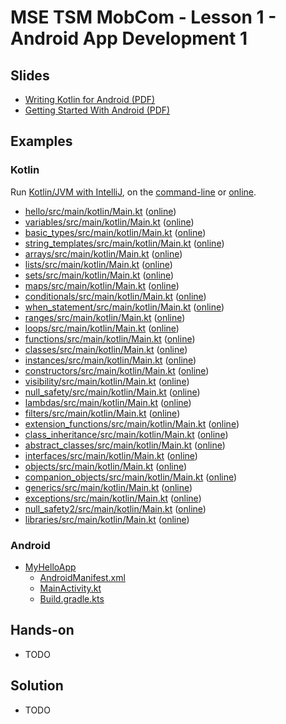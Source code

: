 # MSE TSM MobCom - Lesson 1 - Android App Development 1
## Slides
* [Writing Kotlin for Android (PDF)](http://www.tamberg.org/mse/2025/hs/TSM_MobCom_WritingKotlinForAndroid.pdf)
* [Getting Started With Android (PDF)](http://www.tamberg.org/mse/2025/hs/TSM_MobCom_GettingStartedWithAndroid.pdf)

## Examples
### Kotlin
Run [Kotlin/JVM with IntelliJ](https://kotlinlang.org/docs/jvm-get-started.html), on the [command-line](https://kotlinlang.org/docs/command-line.html) or [online](https://play.kotlinlang.org/).

* [hello/src/main/kotlin/Main.kt](Kotlin/hello/src/main/kotlin/Main.kt) ([online](https://pl.kotl.in/y9NR4ix6k))
* [variables/src/main/kotlin/Main.kt](Kotlin/variables/src/main/kotlin/Main.kt) ([online](https://pl.kotl.in/v-L5BJVeu))
* [basic_types/src/main/kotlin/Main.kt](Kotlin/basic_types/src/main/kotlin/Main.kt) ([online](https://pl.kotl.in/rKf_sSVpD))
* [string_templates/src/main/kotlin/Main.kt](Kotlin/string_templates/src/main/kotlin/Main.kt) ([online](https://pl.kotl.in/YmL40usm1))
* [arrays/src/main/kotlin/Main.kt](Kotlin/arrays/src/main/kotlin/Main.kt) ([online](https://pl.kotl.in/UFpb4mGTo))
* [lists/src/main/kotlin/Main.kt](Kotlin/lists/src/main/kotlin/Main.kt) ([online](https://pl.kotl.in/X7SxfFwBf))
* [sets/src/main/kotlin/Main.kt](Kotlin/sets/src/main/kotlin/Main.kt) ([online](https://pl.kotl.in/tXbpnQ1fM))
* [maps/src/main/kotlin/Main.kt](Kotlin/maps/src/main/kotlin/Main.kt) ([online](https://pl.kotl.in/ZepQ_B0NZ))
* [conditionals/src/main/kotlin/Main.kt](Kotlin/conditionals/src/main/kotlin/Main.kt) ([online](https://pl.kotl.in/v3p8ClHsh))
* [when_statement/src/main/kotlin/Main.kt](Kotlin/when_statement/src/main/kotlin/Main.kt) ([online](https://pl.kotl.in/-ZZMizDRz))
* [ranges/src/main/kotlin/Main.kt](Kotlin/ranges/src/main/kotlin/Main.kt) ([online](https://pl.kotl.in/oc8OH-52m))
* [loops/src/main/kotlin/Main.kt](Kotlin/loops/src/main/kotlin/Main.kt) ([online](https://pl.kotl.in/KBiKuZ_RC))
* [functions/src/main/kotlin/Main.kt](Kotlin/functions/src/main/kotlin/Main.kt) ([online](https://pl.kotl.in/1Et9xlajx))
* [classes/src/main/kotlin/Main.kt](Kotlin/classes/src/main/kotlin/Main.kt) ([online](https://pl.kotl.in/WbKoP5Mbk))
* [instances/src/main/kotlin/Main.kt](Kotlin/instances/src/main/kotlin/Main.kt) ([online](https://pl.kotl.in/ELfDp3us4))
* [constructors/src/main/kotlin/Main.kt](Kotlin/constructors/src/main/kotlin/Main.kt) ([online](https://pl.kotl.in/-TCG3Aj_a))
* [visibility/src/main/kotlin/Main.kt](Kotlin/visibility/src/main/kotlin/Main.kt) ([online](https://pl.kotl.in/RXbI9n-Yr))
* [null_safety/src/main/kotlin/Main.kt](Kotlin/null_safety/src/main/kotlin/Main.kt) ([online](https://pl.kotl.in/5HX1Yp4It))
* [lambdas/src/main/kotlin/Main.kt](Kotlin/lambdas/src/main/kotlin/Main.kt) ([online](https://pl.kotl.in/JCNbo2zNV))
* [filters/src/main/kotlin/Main.kt](Kotlin/filters/src/main/kotlin/Main.kt) ([online](https://pl.kotl.in/STuH5qr3w))
* [extension_functions/src/main/kotlin/Main.kt](Kotlin/extension_functions/src/main/kotlin/Main.kt) ([online](https://pl.kotl.in/sudd7COye))
* [class_inheritance/src/main/kotlin/Main.kt](Kotlin/class_inheritance/src/main/kotlin/Main.kt) ([online](https://pl.kotl.in/mMQIlARDl))
* [abstract_classes/src/main/kotlin/Main.kt](Kotlin/abstract_classes/src/main/kotlin/Main.kt) ([online](https://pl.kotl.in/lIkHDbMGj))
* [interfaces/src/main/kotlin/Main.kt](Kotlin/interfaces/src/main/kotlin/Main.kt) ([online](https://pl.kotl.in/FUKuwfZg3))
* [objects/src/main/kotlin/Main.kt](Kotlin/objects/src/main/kotlin/Main.kt) ([online](https://pl.kotl.in/ltwBsgVHQ))
* [companion_objects/src/main/kotlin/Main.kt](Kotlin/companion_objects/src/main/kotlin/Main.kt) ([online](https://pl.kotl.in/2reoIYdtQ))
* [generics/src/main/kotlin/Main.kt](Kotlin/generics/src/main/kotlin/Main.kt) ([online](https://pl.kotl.in/_NxD_1ZEt))
* [exceptions/src/main/kotlin/Main.kt](Kotlin/exceptions/src/main/kotlin/Main.kt) ([online](https://pl.kotl.in/4-A-vRRxX))
* [null_safety2/src/main/kotlin/Main.kt](Kotlin/null_safety2/src/main/kotlin/Main.kt) ([online](https://pl.kotl.in/CmSi2UxG1))
* [libraries/src/main/kotlin/Main.kt](Kotlin/libraries/src/main/kotlin/Main.kt) ([online](https://pl.kotl.in/AoFyNjJPw))

### Android
* [MyHelloApp](Android/MyHelloApp)
    * [AndroidManifest.xml](Android/MyHelloApp/app/src/main/AndroidManifest.xml)
    * [MainActivity.kt](Android/MyHelloApp/app/src/main/java/com/example/myhelloapp/MainActivity.kt)
    * [Build.gradle.kts](https://github.com/tamberg/mse-tsm-mobcom/blob/main/01/Android/MyHelloApp/app/build.gradle.kts)

## Hands-on
* TODO

## Solution
* TODO
